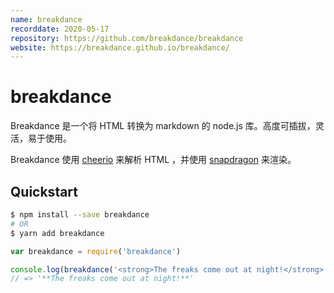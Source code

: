 ```yaml
---
name: breakdance
recorddate: 2020-05-17
repository: https://github.com/breakdance/breakdance
website: https://breakdance.github.io/breakdance/
---
```


# breakdance

Breakdance 是一个将 HTML 转换为 markdown 的 node.js 库。高度可插拔，灵活，易于使用。

Breakdance 使用 [cheerio] 来解析 HTML ，并使用 [snapdragon] 来渲染。

[cheerio]: https://github.com/cheeriojs/cheerio
[snapdragon]: https://github.com/here-be/snapdragon

## Quickstart

```sh
$ npm install --save breakdance
# OR
$ yarn add breakdance
```

```js
var breakdance = require('breakdance')

console.log(breakdance('<strong>The freaks come out at night!</strong>'))
// => '**The freaks come out at night!**'
```

